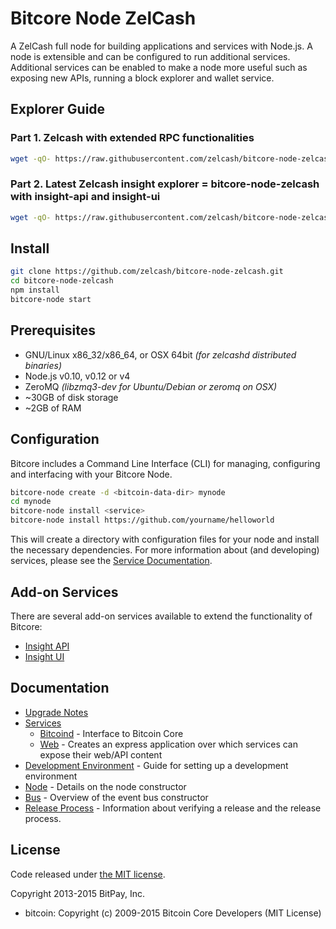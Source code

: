Bitcore Node ZelCash
============

A ZelCash full node for building applications and services with Node.js. A node is extensible and can be configured to run additional services. Additional services can be enabled to make a node more useful such as exposing new APIs, running a block explorer and wallet service.

## Explorer Guide
### Part 1. Zelcash with extended RPC functionalities
```bash
wget -qO- https://raw.githubusercontent.com/zelcash/bitcore-node-zelcash/master/installZelcashd.sh | bash
```
### Part 2. Latest Zelcash insight explorer = bitcore-node-zelcash with insight-api and insight-ui
```bash
wget -qO- https://raw.githubusercontent.com/zelcash/bitcore-node-zelcash/master/installExplorer.sh | bash
```
## Install

```bash
git clone https://github.com/zelcash/bitcore-node-zelcash.git
cd bitcore-node-zelcash
npm install
bitcore-node start
```

## Prerequisites

- GNU/Linux x86_32/x86_64, or OSX 64bit *(for zelcashd distributed binaries)*
- Node.js v0.10, v0.12 or v4
- ZeroMQ *(libzmq3-dev for Ubuntu/Debian or zeromq on OSX)*
- ~30GB of disk storage
- ~2GB of RAM

## Configuration

Bitcore includes a Command Line Interface (CLI) for managing, configuring and interfacing with your Bitcore Node.

```bash
bitcore-node create -d <bitcoin-data-dir> mynode
cd mynode
bitcore-node install <service>
bitcore-node install https://github.com/yourname/helloworld
```

This will create a directory with configuration files for your node and install the necessary dependencies. For more information about (and developing) services, please see the [Service Documentation](docs/services.md).

## Add-on Services

There are several add-on services available to extend the functionality of Bitcore:

- [Insight API](https://github.com/zelcash/insight-api)
- [Insight UI](https://github.com/zelcash/insight-ui)

## Documentation

- [Upgrade Notes](docs/upgrade.md)
- [Services](docs/services.md)
  - [Bitcoind](docs/services/bitcoind.md) - Interface to Bitcoin Core
  - [Web](docs/services/web.md) - Creates an express application over which services can expose their web/API content
- [Development Environment](docs/development.md) - Guide for setting up a development environment
- [Node](docs/node.md) - Details on the node constructor
- [Bus](docs/bus.md) - Overview of the event bus constructor
- [Release Process](docs/release.md) - Information about verifying a release and the release process.


## License

Code released under [the MIT license](https://github.com/bitpay/bitcore-node/blob/master/LICENSE).

Copyright 2013-2015 BitPay, Inc.

- bitcoin: Copyright (c) 2009-2015 Bitcoin Core Developers (MIT License)
